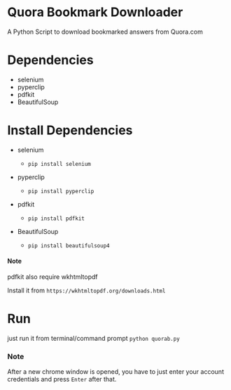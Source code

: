 # Quora Bookmark Downloader

A Python Script to download bookmarked answers from Quora.com

# Dependencies

* selenium
* pyperclip
* pdfkit
* BeautifulSoup

# Install Dependencies

* selenium
  * `pip install selenium`
  
* pyperclip
  * `pip install pyperclip`
  
* pdfkit
  * `pip install pdfkit`
  
* BeautifulSoup
  * `pip install beautifulsoup4`

#### Note ####
pdfkit also require wkhtmltopdf

Install it from `https://wkhtmltopdf.org/downloads.html`

# Run

just run it from terminal/command prompt `python quorab.py`

### Note ###
After a new chrome window is opened, you have to just enter your account credentials and press `Enter` after that.

